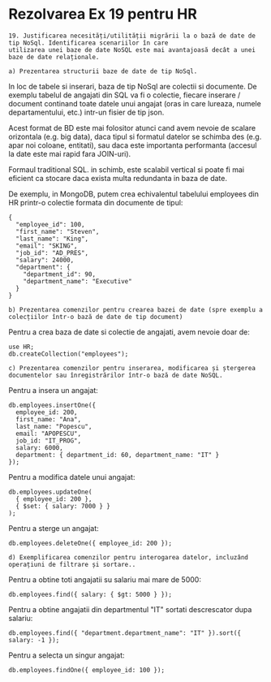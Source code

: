 # Rezolvarea Ex 19 pentru HR 

```
19. Justificarea necesități/utilității migrării la o bază de date de tip NoSql. Identificarea scenariilor în care
utilizarea unei baze de date NoSQL este mai avantajoasă decât a unei baze de date relaționale.
```


```
a) Prezentarea structurii baze de date de tip NoSql.
```

In loc de tabele si inserari, baza de tip NoSql are colectii si documente. 
De exemplu tabelul de angajati din SQL va fi o colectie, fiecare inserare / document continand toate datele unui angajat (oras in care lureaza, numele departamentului, etc.) intr-un fisier de tip json. 

Acest format de BD este mai folositor atunci cand avem nevoie de scalare orizontala (e.g. big data), daca tipul si formatul datelor se schimba des (e.g. apar noi coloane, entitati), sau daca este importanta performanta (accesul la date este mai rapid fara JOIN-uri).  

Formaul traditional SQL. in schimb, este scalabil vertical si poate fi mai eficient ca stocare daca exista multa redundanta in baza de date. 

De exemplu, in MongoDB, putem crea echivalentul tabelului employees din HR printr-o colectie formata din documente de tipul:

```nosql
{
  "employee_id": 100,
  "first_name": "Steven",
  "last_name": "King",
  "email": "SKING",
  "job_id": "AD_PRES",
  "salary": 24000,
  "department": {
    "department_id": 90,
    "department_name": "Executive"
  }
}
```

```
b) Prezentarea comenzilor pentru crearea bazei de date (spre exemplu a colecțiilor într-o bază de date de tip document)
```


Pentru a crea baza de date si colectie de angajati, avem nevoie doar de: 

```nosql
use HR;
db.createCollection("employees");
```


```
c) Prezentarea comenzilor pentru inserarea, modificarea și ștergerea documentelor sau înregistrărilor într-o bază de date NoSQL.
```

Pentru a insera un angajat: 

```nosql
db.employees.insertOne({
  employee_id: 200,
  first_name: "Ana",
  last_name: "Popescu",
  email: "APOPESCU",
  job_id: "IT_PROG",
  salary: 6000,
  department: { department_id: 60, department_name: "IT" }
});
```

Pentru a modifica datele unui angajat: 

```nosql
db.employees.updateOne(
  { employee_id: 200 },
  { $set: { salary: 7000 } }
);
```

Pentru a sterge un angajat: 

```nosql
db.employees.deleteOne({ employee_id: 200 });
```

```
d) Exemplificarea comenzilor pentru interogarea datelor, incluzând operațiuni de filtrare și sortare..
```

Pentru a obtine toti angajatii su salariu mai mare de 5000:

```nosql
db.employees.find({ salary: { $gt: 5000 } });
```

Pentru a obtine angajatii din departmentul "IT" sortati descrescator dupa salariu: 

```nosql
db.employees.find({ "department.department_name": "IT" }).sort({ salary: -1 });
```

Pentru a selecta un singur angajat:

```nosql
db.employees.findOne({ employee_id: 100 });
``` 
